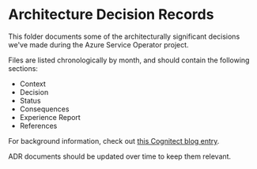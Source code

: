 

# Architecture Decision Records

This folder documents some of the architecturally significant decisions we've made during the Azure Service Operator project.

Files are listed chronologically by month, and should contain the following sections:

* Context
* Decision
* Status
* Consequences
* Experience Report
* References

For background information, check out [this Cognitect blog entry](https://www.cognitect.com/blog/2011/11/15/documenting-architecture-decisions).

ADR documents should be updated over time to keep them relevant. 
